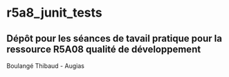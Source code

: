 # r5a8_junit_tests

## Dépôt pour les séances de tavail pratique pour la ressource R5A08 qualité de développement

Boulangé Thibaud - Augias

